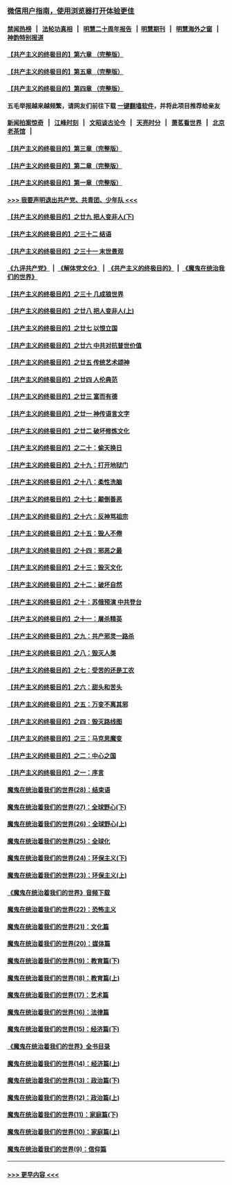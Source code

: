 ### [微信用户指南，使用浏览器打开体验更佳](https://github.com/gfw-breaker/banned-news1/blob/master/indexes/wechat-guide.md?t=0)
#### [禁闻热榜](热点新闻.md?t=0)  &nbsp;&nbsp;|&nbsp;&nbsp; [法轮功真相](https://github.com/gfw-breaker/truth/blob/master/README.md?t=0) &nbsp;&nbsp;|&nbsp;&nbsp; [明慧二十周年报告](https://github.com/gfw-breaker/mh-reports/blob/master/README.md?t=0) &nbsp;&nbsp;|&nbsp;&nbsp;[明慧期刊](https://github.com/gfw-breaker/mh-qikan) &nbsp;&nbsp;|&nbsp;&nbsp; [明慧海外之窗](https://github.com/gfw-breaker/mh-news/blob/master/README.md?t=0) &nbsp;&nbsp;|&nbsp;&nbsp; [神韵特别报道](https://github.com/gfw-breaker/mh-news/blob/master/shenyun.md?t=0)
#### [【共产主义的终极目的】第六章 （完整版）](../pages/nsc422/n11428913.md?t=02080602) 
#### [【共产主义的终极目的】第五章 （完整版）](../pages/nsc422/n11428912.md?t=02080602) 
#### [【共产主义的终极目的】第四章 （完整版）](../pages/nsc422/n11428907.md?t=02080602) 
#### 五毛举报越来越频繁，请网友们前往下载 [一键翻墙软件](https://github.com/gfw-breaker/ssr-accounts)，并将此项目推荐给亲友
#### [新闻拍案惊奇](https://github.com/gfw-breaker/banned-news1/blob/master/pages/link4.md) &nbsp;&nbsp;|&nbsp;&nbsp; [江峰时刻](https://github.com/gfw-breaker/banned-news1/blob/master/pages/link4.md) &nbsp;&nbsp;|&nbsp;&nbsp; [文昭谈古论今](https://github.com/gfw-breaker/banned-news1/blob/master/pages/link4.md) &nbsp;&nbsp;|&nbsp;&nbsp; [天亮时分](https://github.com/gfw-breaker/banned-news1/blob/master/pages/link4.md) &nbsp;&nbsp;|&nbsp;&nbsp; [萧茗看世界](https://github.com/gfw-breaker/banned-news1/blob/master/pages/link4.md) &nbsp;&nbsp;|&nbsp;&nbsp; [北京老茶馆](https://github.com/gfw-breaker/banned-news1/blob/master/pages/link4.md) &nbsp;&nbsp;|&nbsp;&nbsp; 
#### [【共产主义的终极目的】第三章（完整版）](../pages/nsc422/n11428848.md?t=02080602) 
#### [【共产主义的终极目的】第二章（完整版）](../pages/nsc422/n11428831.md?t=02080602) 
#### [【共产主义的终极目的】第一章（完整版）](../pages/nsc422/n11417651.md?t=02080602) 
#### [>>> 我要声明退出共产党、共青团、少年队 <<<](https://github.com/begood0513/goodnews/blob/master/quit/letter.md) 
#### [【共产主义的终极目的】之廿九 把人变非人(下)](../pages/nsc422/n11344140.md?t=02080602) 
#### [【共产主义的终极目的】之三十二 结语](../pages/nsc422/n11360535.md?t=02080602) 
#### [【共产主义的终极目的】之三十一 末世景观](../pages/nsc422/n11351129.md?t=02080602) 
#### [《九评共产党》](https://github.com/begood0513/9ping.md/blob/master/README.md) &nbsp;|&nbsp; [《解体党文化》](../../../../jtdwh.md/blob/master/README.md)  &nbsp;|&nbsp; [《共产主义的终极目的》](../../../../gczydzjmd.md/blob/master/README.md) &nbsp;|&nbsp; [《魔鬼在统治我们的世界》](../../../../mgztzwmdsj.md/blob/master/README.md) 
#### [【共产主义的终极目的】之三十 几成狼世界](../pages/nsc422/n11348280.md?t=02080602) 
#### [【共产主义的终极目的】之廿八 把人变非人(上)](../pages/nsc422/n11340492.md?t=02080602) 
#### [【共产主义的终极目的】之廿七 以恨立国](../pages/nsc422/n11336944.md?t=02080602) 
#### [【共产主义的终极目的】之廿六 中共对抗普世价值](../pages/nsc422/n11324785.md?t=02080602) 
#### [【共产主义的终极目的】之廿五 传统艺术颂神](../pages/nsc422/n11296396.md?t=02080602) 
#### [【共产主义的终极目的】之廿四 人伦典范](../pages/nsc422/n11296397.md?t=02080602) 
#### [【共产主义的终极目的】之廿三 富而有德](../pages/nsc422/n11283598.md?t=02080602) 
#### [【共产主义的终极目的】之廿一 神传语言文字](../pages/nsc422/n11263265.md?t=02080602) 
#### [【共产主义的终极目的】之廿二 破坏修炼文化](../pages/nsc422/n11245728.md?t=02080602) 
#### [【共产主义的终极目的】之二十：偷天换日](../pages/nsc422/n11238846.md?t=02080602) 
#### [【共产主义的终极目的】之十九：打开地狱门](../pages/nsc422/n11206376.md?t=02080602) 
#### [【共产主义的终极目的】之十八：柔性洗脑](../pages/nsc422/n11199994.md?t=02080602) 
#### [【共产主义的终极目的】之十七：颠倒善恶](../pages/nsc422/n11179782.md?t=02080602) 
#### [【共产主义的终极目的】之十六：反神骂祖宗](../pages/nsc422/n11166798.md?t=02080602) 
#### [【共产主义的终极目的】之十五：毁人不倦](../pages/nsc422/n11166792.md?t=02080602) 
#### [【共产主义的终极目的】之十四：邪恶之最](../pages/nsc422/n11150249.md?t=02080602) 
#### [【共产主义的终极目的】之十三：毁灭文化](../pages/nsc422/n11135227.md?t=02080602) 
#### [【共产主义的终极目的】之十二：破坏自然](../pages/nsc422/n11135214.md?t=02080602) 
#### [【共产主义的终极目的】之十：苏俄预演 中共登台](../pages/nsc422/n11118424.md?t=02080602) 
#### [【共产主义的终极目的】之十一：屠杀精英](../pages/nsc422/n11118442.md?t=02080602) 
#### [【共产主义的终极目的】之九：共产邪灵一路杀](../pages/nsc422/n11114139.md?t=02080602) 
#### [【共产主义的终极目的】之八：毁灭人类](../pages/nsc422/n11108503.md?t=02080602) 
#### [【共产主义的终极目的】之七：受苦的还是工农](../pages/nsc422/n11101809.md?t=02080602) 
#### [【共产主义的终极目的】之六：甜头和苦头](../pages/nsc422/n11096971.md?t=02080602) 
#### [【共产主义的终极目的】之五：万变不离其邪](../pages/nsc422/n11091285.md?t=02080602) 
#### [【共产主义的终极目的】之四：毁灭路线图](../pages/nsc422/n11086284.md?t=02080602) 
#### [【共产主义的终极目的】之三：马克思魔变](../pages/nsc422/n11061941.md?t=02080602) 
#### [【共产主义的终极目的】之二：中心之国](../pages/nsc422/n11047728.md?t=02080602) 
#### [【共产主义的终极目的】之一：序言](../pages/nsc422/n11086077.md?t=02080602) 
#### [魔鬼在统治着我们的世界(28)：结束语](../pages/nsc422/n10936246.md?t=02080602) 
#### [魔鬼在统治着我们的世界(27)：全球野心(下)](../pages/nsc422/n10928319.md?t=02080602) 
#### [魔鬼在统治着我们的世界(26)：全球野心(上)](../pages/nsc422/n10900318.md?t=02080602) 
#### [魔鬼在统治着我们的世界(25)：全球化](../pages/nsc422/n10788205.md?t=02080602) 
#### [魔鬼在统治着我们的世界(24)：环保主义(下)](../pages/nsc422/n10695307.md?t=02080602) 
#### [魔鬼在统治着我们的世界(23)：环保主义(上)](../pages/nsc422/n10688613.md?t=02080602) 
#### [《魔鬼在统治着我们的世界》音频下载](../pages/nsc422/n10635553.md?t=02080602) 
#### [魔鬼在统治着我们的世界(22)：恐怖主义](../pages/nsc422/n10614727.md?t=02080602) 
#### [魔鬼在统治着我们的世界(21)：文化篇](../pages/nsc422/n10597706.md?t=02080602) 
#### [魔鬼在统治着我们的世界(20)：媒体篇](../pages/nsc422/n10586579.md?t=02080602) 
#### [魔鬼在统治着我们的世界(19)：教育篇(下)](../pages/nsc422/n10564808.md?t=02080602) 
#### [魔鬼在统治着我们的世界(18)：教育篇(上)](../pages/nsc422/n10526970.md?t=02080602) 
#### [魔鬼在统治着我们的世界(17)：艺术篇](../pages/nsc422/n10499093.md?t=02080602) 
#### [魔鬼在统治着我们的世界(16)：法律篇](../pages/nsc422/n10485969.md?t=02080602) 
#### [魔鬼在统治着我们的世界(15)：经济篇(下)](../pages/nsc422/n10469975.md?t=02080602) 
#### [《魔鬼在统治着我们的世界》全书目录](../pages/nsc422/n10464261.md?t=02080602) 
#### [魔鬼在统治着我们的世界(14)：经济篇(上)](../pages/nsc422/n10457370.md?t=02080602) 
#### [魔鬼在统治着我们的世界(13)：政治篇(下)](../pages/nsc422/n10448270.md?t=02080602) 
#### [魔鬼在统治着我们的世界(12)：政治篇(上)](../pages/nsc422/n10444576.md?t=02080602) 
#### [魔鬼在统治着我们的世界(11)：家庭篇(下)](../pages/nsc422/n10440961.md?t=02080602) 
#### [魔鬼在统治着我们的世界(10)：家庭篇(上)](../pages/nsc422/n10435448.md?t=02080602) 
#### [魔鬼在统治着我们的世界(9)：信仰篇](../pages/nsc422/n10432159.md?t=02080602) 

----
#### [ >>> 更早内容 <<< ](../indexes/nsc422-earlier.md)
